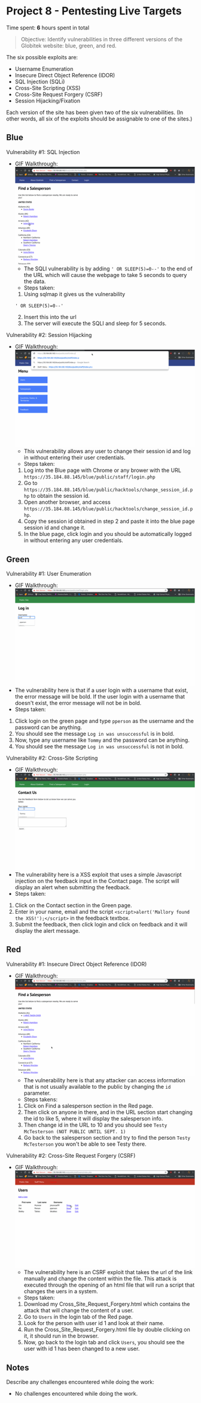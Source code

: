 # Project 8 - Pentesting Live Targets

Time spent: **6** hours spent in total

> Objective: Identify vulnerabilities in three different versions of the Globitek website: blue, green, and red.

The six possible exploits are:

- Username Enumeration
- Insecure Direct Object Reference (IDOR)
- SQL Injection (SQLi)
- Cross-Site Scripting (XSS)
- Cross-Site Request Forgery (CSRF)
- Session Hijacking/Fixation

Each version of the site has been given two of the six vulnerabilities. (In other words, all six of the exploits should be assignable to one of the sites.)

## Blue

Vulnerability #1: SQL Injection
- GIF Walkthrough:
  ![](SQLI.gif)
  - The SQLI vulnerability is by adding ``` ' OR SLEEP(5)=0--' ``` to the end of the URL which will cause the webpage to take 5 seconds to query the data.
  - Steps taken:
  1. Using sqlmap it gives us the vulnerability
  ```
  ' OR SLEEP(5)=0--'
  ```
  2. Insert this into the url
  3. The server will execute the SQLI and sleep for 5 seconds.

Vulnerability #2: Session Hijacking
- GIF Walkthrough:
  ![](Session_Hijacking.gif)
  - This vulnerability allows any user to change their session id and log in without entering their user credentials.
  - Steps taken:
  1. Log into the Blue page with Chrome or any brower with the URL ``` https://35.184.88.145/blue/public/staff/login.php ```
  2. Go to ``` https://35.184.88.145/blue/public/hacktools/change_session_id.php ``` to obtain the session id.
  3. Open another browser, and access ``` https://35.184.88.145/blue/public/hacktools/change_session_id.php ```.
  4. Copy the session id obtained in step 2 and paste it into the blue page session id and change it.
  5. In the blue page, click login and you should be automatically logged in without entering any user credentials.

  

## Green

Vulnerability #1: User Enumeration
  - GIF Walkthrough:
  ![](Username_Enumeration.gif)
  - The vulnerability here is that if a user login with a username that exist, the error message will be bold. 
    If the user login with a username that doesn't exist, the error message will not be in bold.
  - Steps taken:
  1. Click login on the green page and type ``` pperson ``` as the username and the password can be anything.
  2. You should see the message ``` Log in was unsuccessful ``` is in bold.
  3. Now, type any username like ``` Tommy ``` and the password can be anything.
  4. You should see the message ``` Log in was unsuccessful ``` is not in bold.

Vulnerability #2: Cross-Site Scripting
  - GIF Walkthrough:
  ![](Cross_Site_Scripting.gif)
  - The vulnerability here is a XSS exploit that uses a simple Javascript injection on the feedback input in the Contact page.
    The script will display an alert when submitting the feedback.
  - Steps taken:
  1. Click on the Contact section in the Green page.
  2. Enter in your name, email and the script ``` <script>alert('Mallory found the XSS!');</script> ``` in the feedback textbox.
  3. Submit the feedback, then click login and click on feedback and it will display the alert message.

## Red

Vulnerability #1: Insecure Direct Object Reference (IDOR)
  - GIF Walkthrough:
  ![](IDOR.gif)
    - The vulnerability here is that any attacker can access information that is not usually available to the public by 
      changing the ``` id ``` parameter.
    - Steps takens:
    1. Click on Find a salesperson section in the Red page.
    2. Then click on anyone in there, and in the URL section start changing the id to like 5, where it will display
       the salesperson info.
    3. Then change id in the URL to 10 and you should see ``` Testy McTesterson (NOT PUBLIC UNTIL SEPT. 1) ``` 
    4. Go back to the salesperson section and try to find the person ``` Testy McTesterson ``` you won't be able to see 
       Testy there.

Vulnerability #2: Cross-Site Request Forgery (CSRF)
  - GIF Walkthrough:
  ![](CSRF.gif)
    - The vulnerability here is an CSRF exploit that takes the url of the link manually and change the content within the file. This attack is executed through the opening of an html file that will run a script that changes the uers in a system.
    - Steps taken:
    1. Download my Cross_Site_Request_Forgery.html which contains the attack that will change the content of a user.
    2. Go to ``` Users ``` in the login tab of the Red page.
    3. Look for the person with user id 1 and look at their name.
    4. Run the Cross_Site_Request_Forgery.html file by double clicking on it, it should run in the browser.
    5. Now, go back to the login tab and click ``` Users ```, you should see the user with id 1 has been changed to a new user.

## Notes

Describe any challenges encountered while doing the work:
- No challenges encountered while doing the work.
